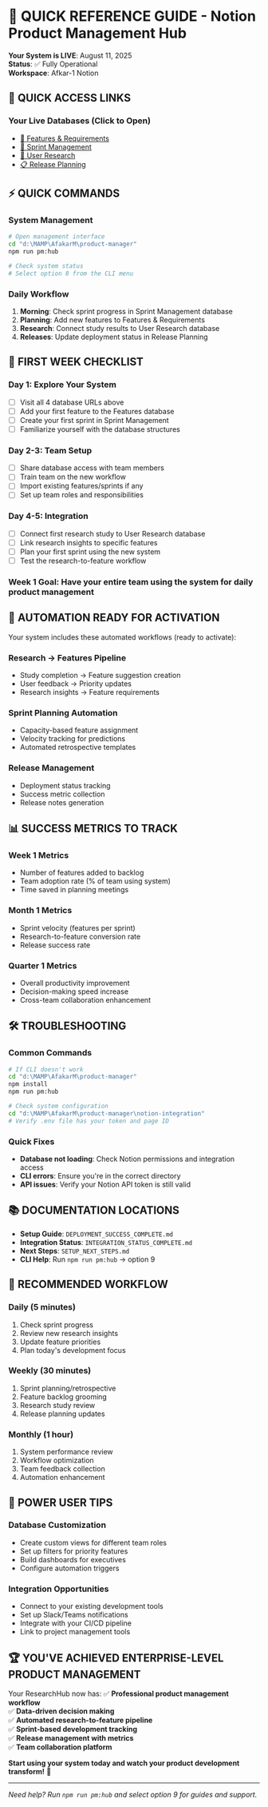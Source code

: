 # 🚀 QUICK REFERENCE GUIDE - Notion Product Management Hub

**Your System is LIVE**: August 11, 2025  
**Status**: ✅ Fully Operational  
**Workspace**: Afkar-1 Notion

## 📱 **QUICK ACCESS LINKS**

### **Your Live Databases (Click to Open)**
- [🚀 Features & Requirements](https://www.notion.so/24c6c4b20c3c81979e49c4d340e27e1e)
- [🏃 Sprint Management](https://www.notion.so/24c6c4b20c3c81fd8683dc91d301fd68)
- [🔬 User Research](https://www.notion.so/24c6c4b20c3c817496eac5521ebbaa3a)
- [📋 Release Planning](https://www.notion.so/24c6c4b20c3c8189b42ff3e6b2c2a78d)

## ⚡ **QUICK COMMANDS**

### **System Management**
```bash
# Open management interface
cd "d:\MAMP\AfakarM\product-manager"
npm run pm:hub

# Check system status
# Select option 8 from the CLI menu
```

### **Daily Workflow**
1. **Morning**: Check sprint progress in Sprint Management database
2. **Planning**: Add new features to Features & Requirements
3. **Research**: Connect study results to User Research database
4. **Releases**: Update deployment status in Release Planning

## 🎯 **FIRST WEEK CHECKLIST**

### **Day 1: Explore Your System**
- [ ] Visit all 4 database URLs above
- [ ] Add your first feature to the Features database
- [ ] Create your first sprint in Sprint Management
- [ ] Familiarize yourself with the database structures

### **Day 2-3: Team Setup**
- [ ] Share database access with team members
- [ ] Train team on the new workflow
- [ ] Import existing features/sprints if any
- [ ] Set up team roles and responsibilities

### **Day 4-5: Integration**
- [ ] Connect first research study to User Research database
- [ ] Link research insights to specific features
- [ ] Plan your first sprint using the new system
- [ ] Test the research-to-feature workflow

### **Week 1 Goal**: Have your entire team using the system for daily product management

## 🔄 **AUTOMATION READY FOR ACTIVATION**

Your system includes these automated workflows (ready to activate):

### **Research → Features Pipeline**
- Study completion → Feature suggestion creation
- User feedback → Priority updates
- Research insights → Feature requirements

### **Sprint Planning Automation**
- Capacity-based feature assignment
- Velocity tracking for predictions
- Automated retrospective templates

### **Release Management**
- Deployment status tracking
- Success metric collection
- Release notes generation

## 📊 **SUCCESS METRICS TO TRACK**

### **Week 1 Metrics**
- Number of features added to backlog
- Team adoption rate (% of team using system)
- Time saved in planning meetings

### **Month 1 Metrics**
- Sprint velocity (features per sprint)
- Research-to-feature conversion rate
- Release success rate

### **Quarter 1 Metrics**
- Overall productivity improvement
- Decision-making speed increase
- Cross-team collaboration enhancement

## 🛠️ **TROUBLESHOOTING**

### **Common Commands**
```bash
# If CLI doesn't work
cd "d:\MAMP\AfakarM\product-manager"
npm install
npm run pm:hub

# Check system configuration
cd "d:\MAMP\AfakarM\product-manager\notion-integration"
# Verify .env file has your token and page ID
```

### **Quick Fixes**
- **Database not loading**: Check Notion permissions and integration access
- **CLI errors**: Ensure you're in the correct directory
- **API issues**: Verify your Notion API token is still valid

## 📚 **DOCUMENTATION LOCATIONS**

- **Setup Guide**: `DEPLOYMENT_SUCCESS_COMPLETE.md`
- **Integration Status**: `INTEGRATION_STATUS_COMPLETE.md`
- **Next Steps**: `SETUP_NEXT_STEPS.md`
- **CLI Help**: Run `npm run pm:hub` → option 9

## 🎯 **RECOMMENDED WORKFLOW**

### **Daily (5 minutes)**
1. Check sprint progress
2. Review new research insights
3. Update feature priorities
4. Plan today's development focus

### **Weekly (30 minutes)**
1. Sprint planning/retrospective
2. Feature backlog grooming
3. Research study review
4. Release planning updates

### **Monthly (1 hour)**
1. System performance review
2. Workflow optimization
3. Team feedback collection
4. Automation enhancement

## 🚀 **POWER USER TIPS**

### **Database Customization**
- Create custom views for different team roles
- Set up filters for priority features
- Build dashboards for executives
- Configure automation triggers

### **Integration Opportunities**
- Connect to your existing development tools
- Set up Slack/Teams notifications
- Integrate with your CI/CD pipeline
- Link to project management tools

## 🏆 **YOU'VE ACHIEVED ENTERPRISE-LEVEL PRODUCT MANAGEMENT**

Your ResearchHub now has:
✅ **Professional product management workflow**  
✅ **Data-driven decision making**  
✅ **Automated research-to-feature pipeline**  
✅ **Sprint-based development tracking**  
✅ **Release management with metrics**  
✅ **Team collaboration platform**  

**Start using your system today and watch your product development transform!** 🚀

---
*Need help? Run `npm run pm:hub` and select option 9 for guides and support.*
